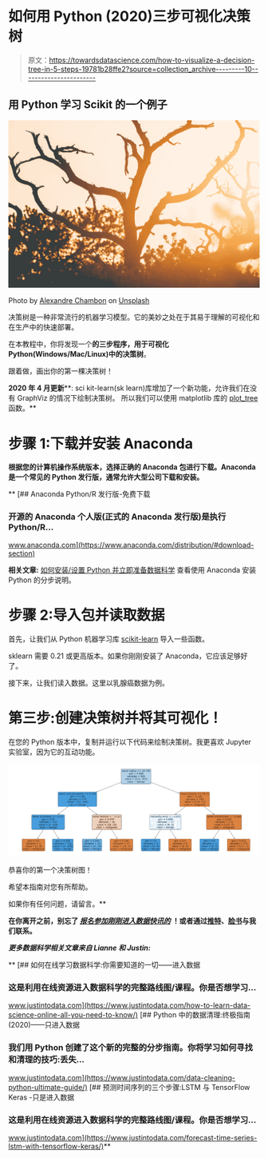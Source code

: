 # 如何用 Python (2020)三步可视化决策树

> 原文：<https://towardsdatascience.com/how-to-visualize-a-decision-tree-in-5-steps-19781b28ffe2?source=collection_archive---------10----------------------->

## 用 Python 学习 Scikit 的一个例子

![](img/958c3f1120f036961d8b4ad9ea25647f.png)

Photo by [Alexandre Chambon](https://unsplash.com/@goodspleen?utm_source=medium&utm_medium=referral) on [Unsplash](https://unsplash.com?utm_source=medium&utm_medium=referral)

决策树是一种非常流行的机器学习模型。它的美妙之处在于其易于理解的可视化和在生产中的快速部署。

在本教程中，你将发现一个**的三步程序，用于可视化 Python(Windows/Mac/Linux)中的决策树**。

跟着做，画出你的第一棵决策树！

**2020 年 4 月更新****:
sci kit-learn(sk learn)库增加了一个新功能，允许我们在没有 GraphViz 的情况下绘制决策树。
所以我们可以使用 matplotlib 库的 [plot_tree](https://scikit-learn.org/stable/modules/generated/sklearn.tree.plot_tree.html) 函数。**

# **步骤 1:下载并安装 Anaconda**

**根据您的计算机操作系统版本，选择正确的 Anaconda 包进行下载。Anaconda 是一个常见的 Python 发行版，通常允许大型公司下载和安装。**

**[](https://www.anaconda.com/distribution/#download-section) [## Anaconda Python/R 发行版-免费下载

### 开源的 Anaconda 个人版(正式的 Anaconda 发行版)是执行 Python/R…

www.anaconda.com](https://www.anaconda.com/distribution/#download-section) 

**相关文章:** [如何安装/设置 Python 并立即准备数据科学](https://www.justintodata.com/install-python-and-prep-for-data-science/)
查看使用 Anaconda 安装 Python 的分步说明。

# 步骤 2:导入包并读取数据

首先，让我们从 Python 机器学习库 [scikit-learn](https://scikit-learn.org/stable/) 导入一些函数。

sklearn 需要 0.21 或更高版本。如果你刚刚安装了 Anaconda，它应该足够好了。

接下来，让我们读入数据。这里以乳腺癌数据为例。

# 第三步:创建决策树并将其可视化！

在您的 Python 版本中，复制并运行以下代码来绘制决策树。我更喜欢 Jupyter 实验室，因为它的互动功能。

![](img/b16ba2a1de788ee4eeb453ebbd0a5402.png)

恭喜你的第一个决策树图！

希望本指南对您有所帮助。

如果你有任何问题，请留言。** 

**在你离开之前，别忘了 [*报名参加刚刚进入数据快讯的*](https://www.justintodata.com/) ！或者通过[推特](https://twitter.com/JustintoData)、[脸书](https://www.facebook.com/justintodata/)与我们联系。**

*****更多数据科学相关文章来自 Lianne 和 Justin:*****

**[](https://www.justintodata.com/how-to-learn-data-science-online-all-you-need-to-know/) [## 如何在线学习数据科学:你需要知道的一切——进入数据

### 这是利用在线资源进入数据科学的完整路线图/课程。你是否想学习…

www.justintodata.com](https://www.justintodata.com/how-to-learn-data-science-online-all-you-need-to-know/) [](https://www.justintodata.com/data-cleaning-python-ultimate-guide/) [## Python 中的数据清理:终极指南(2020)——只进入数据

### 我们用 Python 创建了这个新的完整的分步指南。你将学习如何寻找和清理的技巧:丢失…

www.justintodata.com](https://www.justintodata.com/data-cleaning-python-ultimate-guide/) [](https://www.justintodata.com/forecast-time-series-lstm-with-tensorflow-keras/) [## 预测时间序列的三个步骤:LSTM 与 TensorFlow Keras -只是进入数据

### 这是利用在线资源进入数据科学的完整路线图/课程。你是否想学习…

www.justintodata.com](https://www.justintodata.com/forecast-time-series-lstm-with-tensorflow-keras/)**